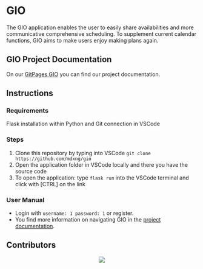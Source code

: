 # GIO
The GIO application enables the user to easily share availabilities and more communicative comprehensive scheduling. To supplement current calendar functions, GIO aims to make users enjoy making plans again.

## GIO Project Documentation
On our [GitPages GIO](mdxng.github.io/gio/) you can find our project documentation. 

## Instructions

### Requirements
Flask installation within Python and Git connection in VSCode

### Steps
1. Clone this repository by typing into VSCode `git clone https://github.com/mdxng/gio`
2. Open the application folder in VSCode locally and there you have the source code
3. To open the application: type `flask run` into the VSCode terminal and click with [CTRL] on the link 

### User Manual
- Login with `username: 1 password: 1` or register.
- You find more information on navigating GIO in the [project documentation](mdxng.github.io/gio/). 

## Contributors 

<p align="center"><a href="https://github.com/mdxng/gio/graphs/contributors">
  <img src="https://contributors-img.web.app/image?repo=mdxng/gio" />
</a></p>
